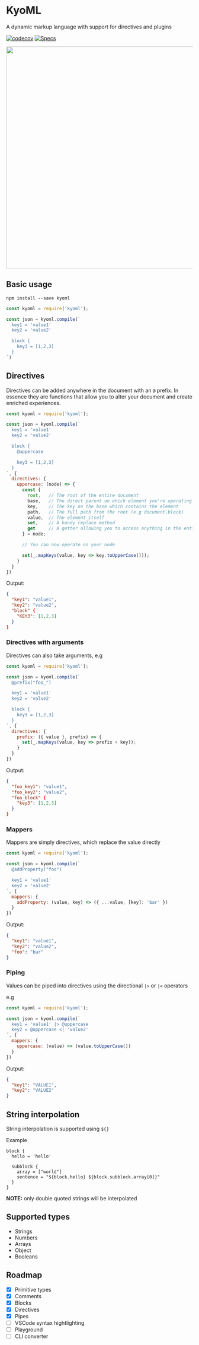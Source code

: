 # KyoML

A dynamic markup language with support for directives and plugins

[![codecov](https://codecov.io/gh/kyoml/kyoml/branch/main/graph/badge.svg?token=MLZAZ3W7BK)](https://codecov.io/gh/kyoml/kyoml)
[![Specs](https://github.com/kyoml/kyoml/actions/workflows/specs.yml/badge.svg)](https://github.com/kyoml/kyoml/actions/workflows/specs.yml)

<img src="https://github.com/kyoml/kyoml/blob/main/resources/preview_carbon.png?raw=true" width="600">

## Basic usage

`npm install --save kyoml`

```javascript
const kyoml = require('kyoml');

const json = kyoml.compile(`
  key1 = 'value1'
  key2 = 'value2'

  block {
    key3 = [1,2,3]
  }
`)
```

## Directives

Directives can be added anywhere in the document with an `@` prefix. In essence they are functions that allow you to alter your document and create enriched experiences.

```javascript
const kyoml = require('kyoml');

const json = kyoml.compile(`
  key1 = 'value1'
  key2 = 'value2'

  block {
    @uppercase

    key3 = [1,2,3]
  }
`, {
  directives: {
    uppercase: (node) => {
      const {
        root,   // The root of the entire document
        base,   // The direct parent on which element you're operating on is
        key,    // The key on the base which contains the element
        path,   // The full path from the root (e.g document.block)
        value,  // The element itself
        set,    // A handy replace method
        get     // A getter allowing you to access anything in the entire document
      } = node;

      // You can now operate on your node

      set(_.mapKeys(value, key => key.toUpperCase()));
    }
  }
})
```

Output:

```json
{
  "key1": "value1",
  "key2": "value2",
  "block" {
    "KEY3": [1,2,3]
  }
}
```

### Directives with arguments

Directives can also take arguments, e.g


```javascript
const kyoml = require('kyoml');

const json = kyoml.compile(`
  @prefix("foo_")

  key1 = 'value1'
  key2 = 'value2'

  block {
    key3 = [1,2,3]
  }
`, {
  directives: {
    prefix: ({ value }, prefix) => {
      set(_.mapKeys(value, key => prefix + key));
    }
  }
})
```

Output:

```json
{
  "foo_key1": "value1",
  "foo_key2": "value2",
  "foo_block" {
    "key3": [1,2,3]
  }
}
```

### Mappers

Mappers are simply directives, which replace the value directly

```javascript
const kyoml = require('kyoml');

const json = kyoml.compile(`
  @addProperty("foo")

  key1 = 'value1'
  key2 = 'value2'
`, {
  mappers: {
    addProperty: (value, key) => ({ ...value, [key]: 'bar' })
  }
})
```

Output:

```json
{
  "key1": "value1",
  "key2": "value2",
  "foo": "bar"
}
```

### Piping

Values can be piped into directives using the directional `|>` or `|<` operators

e.g

```javascript
const kyoml = require('kyoml');

const json = kyoml.compile(`
  key1 = 'value1' |> @uppercase
  key2 = @uppercase <| 'value2'
`, {
  mappers: {
    uppercase: (value) => (value.toUpperCase())
  }
})
```

Output:

```json
{
  "key1": "VALUE1",
  "key2": "VALUE2"
}
```

## String interpolation

String interpolation is supported using `${}`

Example

```kyoml
block {
  hello = 'hello'

  subblock {
    array = ["world"]
    sentence = "${block.hello} ${block.subblock.array[0]}"
  }
}
```

**NOTE:** only double quoted strings will be interpolated

## Supported types

- Strings
- Numbers
- Arrays
- Object
- Booleans
## Roadmap

- [x] Primitive types
- [x] Comments
- [x] Blocks
- [x] Directives
- [x] Pipes
- [ ] VSCode syntax hightlighting
- [ ] Playground
- [ ] CLI converter
